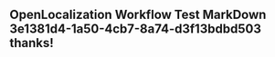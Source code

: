 <properties
ms.topic="hero-topic"
ms.test1="hero-topic"
ms.test2="test"/>

## OpenLocalization Workflow Test MarkDown 3e1381d4-1a50-4cb7-8a74-d3f13bdbd503 thanks!
